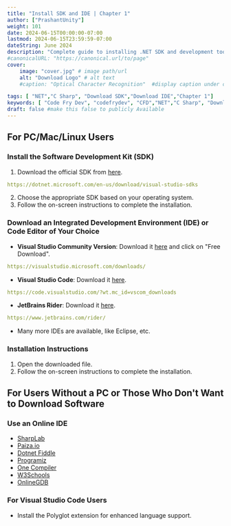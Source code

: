 ```yaml
---
title: "Install SDK and IDE | Chapter 1"
author: ["PrashantUnity"]
weight: 101
date: 2024-06-15T00:00:00-07:00
lastmod: 2024-06-15T23:59:59-07:00
dateString: June 2024  
description: "Complete guide to installing .NET SDK and development tools for C# programming across Windows, Mac, and Linux platforms"
#canonicalURL: "https://canonical.url/to/page"
cover:
    image: "cover.jpg" # image path/url
    alt: "Download Logo" # alt text
    #caption: "Optical Character Recognition"  #display caption under cover 

tags: [ "NET","C Sharp", "Download SDK","Download IDE","Chapter 1"]
keywords: [ "Code Fry Dev", "codefrydev", "CFD","NET","C Sharp", "Download SDK","Download IDE","Chapter 1"]
draft: false #make this false to publicly Available
---
```


## For PC/Mac/Linux Users

### Install the Software Development Kit (SDK)

1. Download the official SDK from [here](https://dotnet.microsoft.com/en-us/download/visual-studio-sdks).
```yaml
https://dotnet.microsoft.com/en-us/download/visual-studio-sdks
```
2. Choose the appropriate SDK based on your operating system.
3. Follow the on-screen instructions to complete the installation.

### Download an Integrated Development Environment (IDE) or Code Editor of Your Choice

- **Visual Studio Community Version**: Download it [here](https://visualstudio.microsoft.com/downloads/) and click on "Free Download".
```yaml
https://visualstudio.microsoft.com/downloads/
```
- **Visual Studio Code**: Download it [here](https://code.visualstudio.com/?wt.mc_id=vscom_downloads).
```yaml
https://code.visualstudio.com/?wt.mc_id=vscom_downloads
```
- **JetBrains Rider**: Download it [here](https://www.jetbrains.com/rider/).
```yaml
https://www.jetbrains.com/rider/
```
- Many more IDEs are available, like Eclipse, etc.

### Installation Instructions

1. Open the downloaded file.
2. Follow the on-screen instructions to complete the installation.

## For Users Without a PC or Those Who Don't Want to Download Software

### Use an Online IDE

- [SharpLab](https://sharplab.io/)
- [Paiza.io](https://paiza.io/en/languages/csharp)
- [Dotnet Fiddle](https://dotnetfiddle.net/)
- [Programiz](https://www.programiz.com/csharp-programming/online-compiler/)
- [One Compiler](https://onecompiler.com/csharp)
- [W3Schools](https://www.w3schools.com/cs/trycs.php?filename=demo_compiler)
- [OnlineGDB](https://www.onlinegdb.com/online_csharp_compiler)

### For Visual Studio Code Users

- Install the Polyglot extension for enhanced language support.